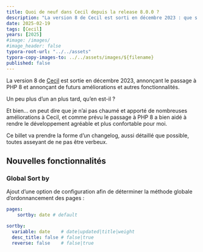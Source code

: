 ```yaml
---
title: Quoi de neuf dans Cecil depuis la release 8.0.0 ?
description: "La version 8 de Cecil est sorti en décembre 2023 : que s'est-il passé depuis ?"
date: 2025-02-19
tags: [Cecil]
years: [2025]
#image: /images/
#image_header: false
typora-root-url: "../../assets"
typora-copy-images-to: ../../assets/images/${filename}
published: false
---
```


La version 8 de [Cecil](https://cecil.app) est sortie en décembre 2023, annonçant le passage à PHP 8 et annonçant de futurs améliorations et autres fonctionnalités.

Un peu plus d’un an plus tard, qu’en est-il ?

Et bien… on peut dire que je n’ai pas chaumé et apporté de nombreuses améliorations à Cecil, et comme prévu le passage à PHP 8 a bien aidé à rendre le développement agréable et plus confortable pour moi.

Ce billet va prendre la forme d’un changelog, aussi détaillé que possible, toutes asseyant de ne pas être verbeux.

## Nouvelles fonctionnalités

### Global Sort by

Ajout d’une option de configuration afin de déterminer la méthode globale d’ordonnancement des pages :

```yaml
pages:
	sortby: date # default

sortby:
  variable: date    # date|updated|title|weight
  desc_title: false # false|true
  reverse: false    # false|true
```

